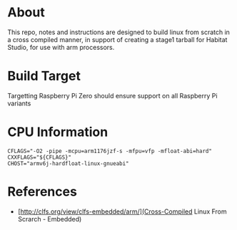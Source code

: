 # About

This repo, notes and instructions are designed to build linux from scratch in a cross compiled manner, in support of creating a stage1 tarball for Habitat Studio, for use with arm processors.

# Build Target

Targetting Raspberry Pi Zero should ensure support on all Raspberry Pi variants

# CPU Information

```
CFLAGS="-O2 -pipe -mcpu=arm1176jzf-s -mfpu=vfp -mfloat-abi=hard"
CXXFLAGS="${CFLAGS}"
CHOST="armv6j-hardfloat-linux-gnueabi"
```

# References

* [http://clfs.org/view/clfs-embedded/arm/](Cross-Compiled Linux From Scrarch - Embedded)

